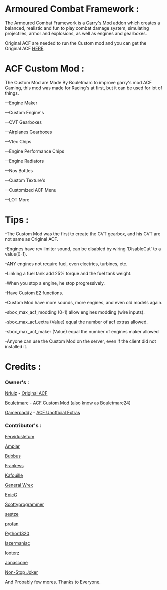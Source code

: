 # Armoured Combat Framework :

The Armoured Combat Framework is a [Garry's Mod][] addon which creates a balanced, realistic and fun to play combat damage system, simulating projectiles, armor and explosions, as well as engines and gearboxes.

Original ACF are needed to run the Custom mod and you can get the Original ACF [HERE][].

# ACF Custom Mod :

The Custom Mod are Made By Bouletmarc to improve garry's mod ACF Gaming, this mod was made for Racing's at first, but it can be used for lot of things.

--Engine Maker

--Custom Engine's

--CVT Gearboxes

--Airplanes Gearboxes

--Vtec Chips

--Engine Performance Chips

--Engine Radiators

--Nos Bottles

--Custom Texture's

--Customized ACF Menu

--LOT More

# Tips :

-The Custom Mod was the first to create the CVT gearbox, and his CVT are not same as Original ACF.

-Engines have rev limiter sound, can be disabled by wiring 'DisableCut' to a value(0-1).

-ANY engines not require fuel, even electrics, turbines, etc.

-Linking a fuel tank add 25% torque and the fuel tank weight.

-When you stop a engine, he stop progressively.

-Have Custom E2 functions.

-Custom Mod have more sounds, more engines, and even old models again.

-sbox_max_acf_modding (0-1) allow engines modding (wire inputs).

-sbox_max_acf_extra (Value) equal the number of acf extras allowed.

-sbox_max_acf_maker (Value) equal the number of engines maker allowed

-Anyone can use the Custom Mod on the server, even if the client did not installed it.

# Credits :

### Owner's :

[Nrlulz][] - [Original ACF][]

[Bouletmarc][] - [ACF Custom Mod][] (also know as Bouletmarc24)

[Gamerpaddy][] - [ACF Unofficial Extras][]

### Contributor's :

[Fervidusletum][]

[Amplar][]

[Bubbus][]

[Frankess][]

[Kafouille][]

[General Wrex][]

[EpicG][]

[Scottyprogrammer][]

[sestze][]

[profan][]

[Python1320][]

[lazermaniac][]

[looterz][]

[Jonascone][]

[Non-Stop Joker][]

And Probably few mores. Thanks to Everyone.

[Garry's Mod]: <http://garrysmod.com/>
[HERE]: <https://github.com/nrlulz/ACF>
[Original ACF]: <https://github.com/nrlulz/ACF>
[ACF Custom Mod]: <https://github.com/bouletmarc/ACF_CustomMod>
[ACF Unofficial Extras]: <http://steamcommunity.com/sharedfiles/filedetails/?id=356521204>
[Nrlulz]: <https://github.com/nrlulz>
[Bouletmarc]: <https://github.com/bouletmarc>
[Gamerpaddy]: <https://github.com/gamerpaddy>
[Fervidusletum]: <https://github.com/Fervidusletum>
[Amplar]: <https://github.com/Amplar>
[Bubbus]: <https://github.com/Bubbus>
[Frankess]: <https://github.com/Frankess>
[Kafouille]: <https://github.com/Kafouille>
[General Wrex]: <https://github.com/generalwrex>
[EpicG]: <https://github.com/EpicG>
[Scottyprogrammer]: <https://github.com/Scottyprogrammer>
[sestze]: <https://github.com/sestze>
[profan]: <https://github.com/profan>
[Python1320]: <https://github.com/Python1320>
[lazermaniac]: <https://github.com/lazermaniac>
[looterz]: <https://github.com/looterz>
[Jonascone]: <https://github.com/Jonascone>
[Non-Stop Joker]: <https://github.com/nonstopjoker>